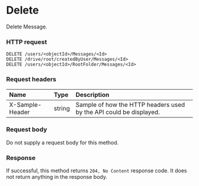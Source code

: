 # Delete

Delete Message.
### HTTP request
```http
DELETE /users/<objectId>/Messages/<Id>
DELETE /drive/root/createdByUser/Messages/<Id>
DELETE /users/<objectId>/RootFolder/Messages/<Id>

```
### Request headers
| Name       | Type | Description|
|:---------------|:--------|:----------|
| X-Sample-Header  | string  | Sample of how the HTTP headers used by the API could be displayed.|

### Request body
Do not supply a request body for this method.


### Response
If successful, this method returns `204, No Content` response code. It does not return anything in the response body.


<!-- uuid: 363df15a-5c7a-4858-8267-aba53a75ddbd
2015-10-09 18:21:33 UTC -->
